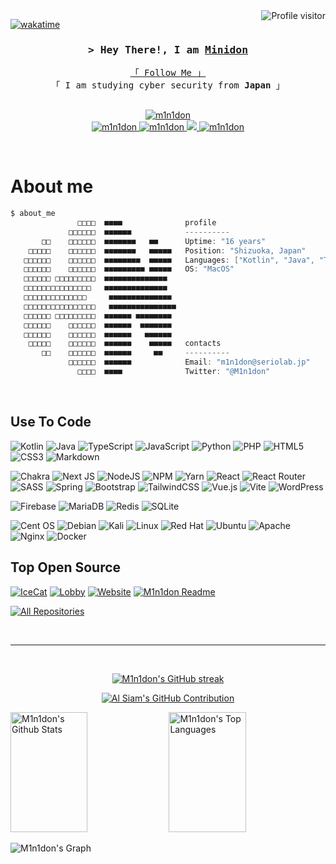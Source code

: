 <a href="https://komarev.com/ghpvc/?username=M1n1don">
  <img align="right" src="https://komarev.com/ghpvc/?username=M1n1don&label=Visitors&color=0e75b6&style=flat" alt="Profile visitor" />
</a>

[![wakatime](https://wakatime.com/badge/user/19dcec0d-bc76-4163-84a6-52082327bfc6.svg)](https://wakatime.com/@19dcec0d-bc76-4163-84a6-52082327bfc6)

<h3 align="center">
  <samp>&gt; Hey There!, I am
    <b><a target="_blank" href="https://alsiam.com">Minidon</a></b>
  </samp>
</h3>

<p align="center"> 
  <samp>
    <a href="https://www.youtube.com/@M1n1don/">「 Follow Me 」</a>
    <br>
    「 I am studying cyber security from <b>Japan</b> 」
    <br>
    <br>
  </samp>
</p>

<p align="center">
  <a href="https://ko-fi.com/L3L46FS43" target="_blank">
    <img src="https://ko-fi.com/img/githubbutton_sm.svg" alt="m1n1don"  />
  </a>
  <br />
  <a href="https://www.seriolab.jp/" target="_blank">
    <img src="https://img.shields.io/badge/Website-DC143C?style=for-the-badge&logo=medium&logoColor=white" alt="m1n1don" />
  </a>
  <a href="https://discord.gg/B4SYTyW" target="_blank">
    <img src="https://img.shields.io/badge/Discord-%235865F2.svg?style=for-the-badge&logo=discord&logoColor=white" alt="m1n1don"/>
  </a>
  <a href="https://twitter.com/M1n1don" target="_blank">
    <img src="https://img.shields.io/badge/Twitter-1DA1F2?style=for-the-badge&logo=twitter&logoColor=white" />
  </a>
  <a href="https://www.youtube.com/@M1n1don" target="_blank">
    <img src="https://img.shields.io/badge/YouTube-%23FF0000.svg?style=for-the-badge&logo=YouTube&logoColor=white" alt="m1n1don" />
  </a>
</p>
<br />

 # About me
```kotlin
$ about_me
               □□□□  ■■■■              profile
             □□□□□□  ■■■■■■            ----------
       □□    □□□□□□  ■■■■■■■   ■■      Uptime: "16 years"
    □□□□□    □□□□□□  ■■■■■■■   ■■■■■   Position: "Shizuoka, Japan"
   □□□□□□    □□□□□□  ■■■■■■■■  ■■■■■   Languages: ["Kotlin", "Java", "TypeScript", "PHP", "Python"]
   □□□□□□    □□□□□□  ■■■■■■■■■ ■■■■■   OS: "MacOS"
   □□□□□□ □□□□□□□□□  ■■■■■■■■■■■■■■    
   □□□□□□□□□□□□□□□   ■■■■■■■■■■■■■■    
   □□□□□□□□□□□□□□     ■■■■■■■■■■■■■■   
   □□□□□□□□□□□□□□□□   ■■■■■■■■■■■■■■■  
   □□□□□□ □□□□□□□□□  ■■■■■■ ■■■■■■■■   
   □□□□□□    □□□□□□  ■■■■■■  ■■■■■■■   
   □□□□□□    □□□□□□  ■■■■■■   ■■■■■■   
    □□□□□    □□□□□□  ■■■■■■    ■■■■■   contacts
       □□    □□□□□□  ■■■■■■     ■■     ----------
             □□□□□□  ■■■■■■            Email: "m1n1don@seriolab.jp"
               □□□□  ■■■■              Twitter: "@M1n1don"
```
<br/>

## Use To Code

![Kotlin](https://img.shields.io/badge/kotlin-%237F52FF.svg?style=for-the-badge&logo=kotlin&logoColor=white)
![Java](https://img.shields.io/badge/java-%23ED8B00.svg?style=for-the-badge&logo=openjdk&logoColor=white)
![TypeScript](https://img.shields.io/badge/typescript-%23007ACC.svg?style=for-the-badge&logo=typescript&logoColor=white)
![JavaScript](https://img.shields.io/badge/javascript-%23323330.svg?style=for-the-badge&logo=javascript&logoColor=%23F7DF1E)
![Python](https://img.shields.io/badge/python-3670A0?style=for-the-badge&logo=python&logoColor=ffdd54)
![PHP](https://img.shields.io/badge/php-%23777BB4.svg?style=for-the-badge&logo=php&logoColor=white)
![HTML5](https://img.shields.io/badge/html5-%23E34F26.svg?style=for-the-badge&logo=html5&logoColor=white)
![CSS3](https://img.shields.io/badge/css3-%231572B6.svg?style=for-the-badge&logo=css3&logoColor=white)
![Markdown](https://img.shields.io/badge/markdown-%23000000.svg?style=for-the-badge&logo=markdown&logoColor=white)

![Chakra](https://img.shields.io/badge/chakra-%234ED1C5.svg?style=for-the-badge&logo=chakraui&logoColor=white)
![Next JS](https://img.shields.io/badge/Next-black?style=for-the-badge&logo=next.js&logoColor=white)
![NodeJS](https://img.shields.io/badge/node.js-6DA55F?style=for-the-badge&logo=node.js&logoColor=white)
![NPM](https://img.shields.io/badge/NPM-%23CB3837.svg?style=for-the-badge&logo=npm&logoColor=white)
![Yarn](https://img.shields.io/badge/yarn-%232C8EBB.svg?style=for-the-badge&logo=yarn&logoColor=white)
![React](https://img.shields.io/badge/react-%2320232a.svg?style=for-the-badge&logo=react&logoColor=%2361DAFB)
![React Router](https://img.shields.io/badge/React_Router-CA4245?style=for-the-badge&logo=react-router&logoColor=white)
![SASS](https://img.shields.io/badge/SASS-hotpink.svg?style=for-the-badge&logo=SASS&logoColor=white)
![Spring](https://img.shields.io/badge/spring-%236DB33F.svg?style=for-the-badge&logo=spring&logoColor=white)
![Bootstrap](https://img.shields.io/badge/bootstrap-%238511FA.svg?style=for-the-badge&logo=bootstrap&logoColor=white)
![TailwindCSS](https://img.shields.io/badge/tailwindcss-%2338B2AC.svg?style=for-the-badge&logo=tailwind-css&logoColor=white)
![Vue.js](https://img.shields.io/badge/vuejs-%2335495e.svg?style=for-the-badge&logo=vuedotjs&logoColor=%234FC08D)
![Vite](https://img.shields.io/badge/vite-%23646CFF.svg?style=for-the-badge&logo=vite&logoColor=white)
![WordPress](https://img.shields.io/badge/WordPress-%23117AC9.svg?style=for-the-badge&logo=WordPress&logoColor=white)

![Firebase](https://img.shields.io/badge/firebase-a08021?style=for-the-badge&logo=firebase&logoColor=ffcd34)
![MariaDB](https://img.shields.io/badge/MariaDB-003545?style=for-the-badge&logo=mariadb&logoColor=white)
![Redis](https://img.shields.io/badge/redis-%23DD0031.svg?style=for-the-badge&logo=redis&logoColor=white)
![SQLite](https://img.shields.io/badge/sqlite-%2307405e.svg?style=for-the-badge&logo=sqlite&logoColor=white)

![Cent OS](https://img.shields.io/badge/cent%20os-002260?style=for-the-badge&logo=centos&logoColor=F0F0F0)
![Debian](https://img.shields.io/badge/Debian-D70A53?style=for-the-badge&logo=debian&logoColor=white)
![Kali](https://img.shields.io/badge/Kali-268BEE?style=for-the-badge&logo=kalilinux&logoColor=white)
![Linux](https://img.shields.io/badge/Linux-FCC624?style=for-the-badge&logo=linux&logoColor=black)
![Red Hat](https://img.shields.io/badge/Red%20Hat-EE0000?style=for-the-badge&logo=redhat&logoColor=white)
![Ubuntu](https://img.shields.io/badge/Ubuntu-E95420?style=for-the-badge&logo=ubuntu&logoColor=white)
![Apache](https://img.shields.io/badge/apache-%23D42029.svg?style=for-the-badge&logo=apache&logoColor=white)
![Nginx](https://img.shields.io/badge/nginx-%23009639.svg?style=for-the-badge&logo=nginx&logoColor=white)
![Docker](https://img.shields.io/badge/docker-%230db7ed.svg?style=for-the-badge&logo=docker&logoColor=white)
<br/>

## Top Open Source
[![IceCat](https://github-readme-stats.vercel.app/api/pin/?username=IceServerLab&repo=IceCat&theme=dark)](https://github.com/M1n1don/M1n1don)
[![Lobby](https://github-readme-stats.vercel.app/api/pin/?username=IceServerLab&repo=Lobby&theme=dark)](https://github.com/M1n1don/M1n1don)
[![Website](https://github-readme-stats.vercel.app/api/pin/?username=IceServerLab&repo=Website&theme=dark)](https://github.com/M1n1don/M1n1don)
[![M1n1don Readme](https://github-readme-stats.vercel.app/api/pin/?username=M1n1don&repo=M1n1don&theme=dark)](https://github.com/M1n1don/M1n1don)

<p align="left">
  <a href="https://github.com/M1n1don?tab=repositories" target="_blank"><img alt="All Repositories" title="All Repositories" src="https://img.shields.io/badge/-All%20Repos-2962FF?style=for-the-badge&logo=koding&logoColor=white"/></a>
</p>

<br/>
<hr/>
<br/>

<p align="center">
  <a href="https://github.com/M1n1don">
    <img src="https://github-readme-streak-stats.herokuapp.com/?user=M1n1don&theme=dark" alt="M1n1don's GitHub streak"/>
  </a>
</p>

<p align="center">
  <a href="https://github.com/M1n1don">
    <img src="https://github-profile-summary-cards.vercel.app/api/cards/profile-details?username=M1n1don&theme=dark" alt="Al Siam's GitHub Contribution"/>
  </a>
</p>

<a> 
  <a href="https://github.com/M1n1don"><img alt="M1n1don's Github Stats" src="https://denvercoder1-github-readme-stats.vercel.app/api?username=M1n1don&show_icons=true&count_private=true&theme=dark" height="192px" width="49.5%"/></a>
  <a href="https://github.com/M1n1don"><img alt="M1n1don's Top Languages" src="https://denvercoder1-github-readme-stats.vercel.app/api/top-langs/?username=M1n1don&langs_count=8&layout=compact&theme=dark" height="192px" width="49.5%"/></a>
  <br/>
</a>

![M1n1don's Graph](https://github-readme-activity-graph.vercel.app/graph?username=M1n1don&custom_title=Minidon's%20GitHub%20Activity%20Graph&hide_border=true&theme=github-compact&bg_color=141414&title_color=fff&color=fff&point=fff&line=79ff96&radius=5)
